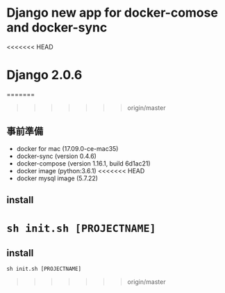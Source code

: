# Django new app for docker-comose and docker-sync
<<<<<<< HEAD
# Django 2.0.6 
=======

>>>>>>> origin/master

## 事前準備
- docker for mac (17.09.0-ce-mac35)
- docker-sync (version 0.4.6)
- docker-compose (version 1.16.1, build 6d1ac21)
- docker image (python:3.6.1)
<<<<<<< HEAD
- docker mysql image (5.7.22)

## install
`sh init.sh [PROJECTNAME]`
=======

## install
`sh init.sh [PROJECTNAME]`
>>>>>>> origin/master
